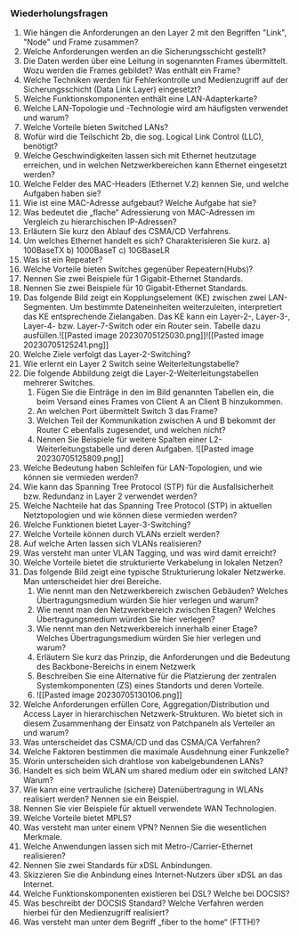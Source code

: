 ### Wiederholungsfragen
1. Wie hängen die Anforderungen an den Layer 2 mit den Begriffen "Link", "Node" und Frame zusammen?
2. Welche Anforderungen werden an die Sicherungsschicht gestellt?
3. Die Daten werden über eine Leitung in sogenannten Frames übermittelt. Wozu werden die Frames gebildet? Was enthält ein Frame?
4. Welche Techniken werden für Fehlerkontrolle und Medienzugriff auf der Sicherungsschicht (Data Link Layer) eingesetzt?
5. Welche Funktionskomponenten enthält eine LAN-Adapterkarte?
6. Welche LAN-Topologie und -Technologie wird am häufigsten verwendet und warum?
7. Welche Vorteile bieten Switched LANs?
8. Wofür wird die Teilschicht 2b, die sog. Logical Link Control (LLC), benötigt?
9. Welche Geschwindigkeiten lassen sich mit Ethernet heutzutage erreichen, und in welchen Netzwerkbereichen kann Ethernet eingesetzt werden?
10. Welche Felder des MAC-Headers (Ethernet V.2) kennen Sie, und welche Aufgaben haben sie?
11. Wie ist eine MAC-Adresse aufgebaut? Welche Aufgabe hat sie?
12. Was bedeutet die „flache“ Adressierung von MAC-Adressen im Vergleich zu hierarchischen IP-Adressen?
13. Erläutern Sie kurz den Ablauf des CSMA/CD Verfahrens.
14. Um welches Ethernet handelt es sich? Charakterisieren Sie kurz. a) 100BaseTX b) 1000BaseT c) 10GBaseLR
15. Was ist ein Repeater?
16. Welche Vorteile bieten Switches gegenüber Repeatern(Hubs)?
17. Nennen Sie zwei Beispiele für 1 Gigabit-Ethernet Standards.
18. Nennen Sie zwei Beispiele für 10 Gigabit-Ethernet Standards.
19. Das folgende Bild zeigt ein Kopplungselement (KE) zwischen zwei LAN-Segmenten. Um bestimmte Dateneinheiten weiterzuleiten, interpretiert das KE entsprechende Zielangaben. Das KE kann ein Layer-2-, Layer-3-, Layer-4- bzw. Layer-7-Switch oder ein Router sein. Tabelle dazu ausfüllen.![[Pasted image 20230705125030.png]]![[Pasted image 20230705125241.png]]
20. Welche Ziele verfolgt das Layer-2-Switching?
21. Wie erlernt ein Layer 2 Switch seine Weiterleitungstabelle?
22. Die folgende Abbildung zeigt die Layer-2-Weiterleitungstabellen mehrerer Switches.
	1. Fügen Sie die Einträge in den im Bild genannten Tabellen ein, die beim Versand eines Frames von Client A an Client B hinzukommen.
	2. An welchen Port übermittelt Switch 3 das Frame?
	4. Welchen Teil der Kommunikation zwischen A und B bekommt der Router C ebenfalls zugesendet, und welchen nicht?
	5. Nennen Sie Beispiele für weitere Spalten einer L2-Weiterleitungstabelle und deren Aufgaben.
![[Pasted image 20230705125809.png]]
23. Welche Bedeutung haben Schleifen für LAN-Topologien, und wie können sie vermieden werden?
24. Wie kann das Spanning Tree Protocol (STP) für die Ausfallsicherheit bzw. Redundanz in Layer 2 verwendet werden?
25. Welche Nachteile hat das Spanning Tree Protocol (STP) in aktuellen Netztopologien und wie können diese vermieden werden?
26. Welche Funktionen bietet Layer-3-Switching?
27. Welche Vorteile können durch VLANs erzielt werden?
28. Auf welche Arten lassen sich VLANs realisieren?
29. Was versteht man unter VLAN Tagging, und was wird damit erreicht?
30. Welche Vorteile bietet die strukturierte Verkabelung in lokalen Netzen?
31. Das folgende Bild zeigt eine typische Strukturierung lokaler Netzwerke. Man unterscheidet hier drei Bereiche.
	1. Wie nennt man den Netzwerkbereich zwischen Gebäuden? Welches Übertragungsmedium würden Sie hier verlegen und warum?
	2. Wie nennt man den Netzwerkbereich zwischen Etagen? Welches Übertragungsmedium würden Sie hier verlegen?
	3. Wie nennt man den Netzwerkbereich innerhalb einer Etage? Welches Übertragungsmedium würden Sie hier verlegen und warum?
	4. Erläutern Sie kurz das Prinzip, die Anforderungen und die Bedeutung des Backbone-Bereichs in einem Netzwerk
	5. Beschreiben Sie eine Alternative für die Platzierung der zentralen Systemkomponenten (ZS) eines Standorts und deren Vorteile.
	6. ![[Pasted image 20230705130106.png]]
32. Welche Anforderungen erfüllen Core, Aggregation/Distribution und Access Layer in hierarchischen Netzwerk-Strukturen. Wo bietet sich in diesem Zusammenhang der Einsatz von Patchpaneln als Verteiler an und warum?
33. Was unterscheidet das CSMA/CD und das CSMA/CA Verfahren?
34. Welche Faktoren bestimmen die maximale Ausdehnung einer Funkzelle?
35. Worin unterscheiden sich drahtlose von kabelgebundenen LANs?
36. Handelt es sich beim WLAN um shared medium oder ein switched LAN? Warum?
37. Wie kann eine vertrauliche (sichere) Datenübertragung in WLANs realisiert werden? Nennen sie ein Beispiel.
38. Nennen Sie vier Beispiele für aktuell verwendete WAN Technologien.
39. Welche Vorteile bietet MPLS?
40. Was versteht man unter einem VPN? Nennen Sie die wesentlichen Merkmale.
41. Welche Anwendungen lassen sich mit Metro-/Carrier-Ethernet realisieren?
42. Nennen Sie zwei Standards für xDSL Anbindungen.
43. Skizzieren Sie die Anbindung eines Internet-Nutzers über xDSL an das Internet.
44. Welche Funktionskomponenten existieren bei DSL? Welche bei DOCSIS?
45. Was beschreibt der DOCSIS Standard? Welche Verfahren werden hierbei für den Medienzugriff realisiert?
46. Was versteht man unter dem Begriff „fiber to the home“ (FTTH)?

